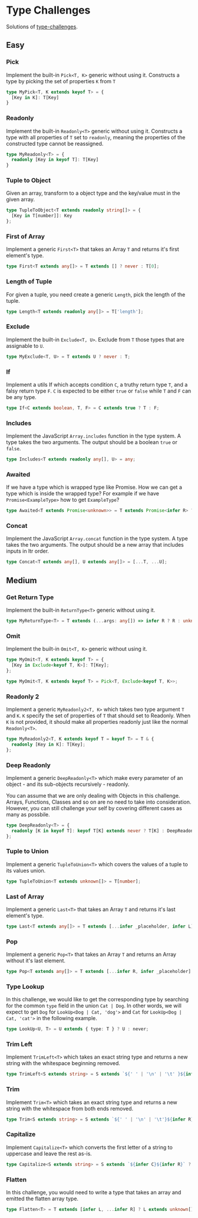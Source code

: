 # Type Challenges

Solutions of [type-challenges](https://github.com/type-challenges/type-challenges).

## Easy

### Pick

Implement the built-in `Pick<T, K>` generic without using it. Constructs a type by picking the set of properties `K` from `T`

```ts
type MyPick<T, K extends keyof T> = {
  [Key in K]: T[Key]
}
```

### Readonly

Implement the built-in `Readonly<T>` generic without using it. Constructs a type with all properties of `T` set to `readonly`, meaning the properties of the constructed type cannot be reassigned.

```ts
type MyReadonly<T> = {
  readonly [Key in keyof T]: T[Key]
}
```

### Tuple to Object

Given an array, transform to a object type and the key/value must in the given array.

```ts
type TupleToObject<T extends readonly string[]> = {
  [Key in T[number]]: Key
};
```

### First of Array

Implement a generic `First<T>` that takes an Array `T` and returns it's first element's type.

```ts
type First<T extends any[]> = T extends [] ? never : T[0];
```

### Length of Tuple

For given a tuple, you need create a generic `Length`, pick the length of the tuple.

```ts
type Length<T extends readonly any[]> = T['length'];
```

### Exclude

Implement the built-in `Exclude<T, U>`. Exclude from `T` those types that are assignable to `U`.

```ts
type MyExclude<T, U> = T extends U ? never : T;
```

### If

Implement a utils If which accepts condition `C`, a truthy return type `T`, and a falsy return type `F`. `C` is expected to be either `true` or `false` while `T` and `F` can be any type.

```ts
type If<C extends boolean, T, F> = C extends true ? T : F;
```

### Includes

Implement the JavaScript `Array.includes` function in the type system. A type takes the two arguments. The output should be a boolean `true` or `false`.

```ts
type Includes<T extends readonly any[], U> = any;
```

### Awaited

If we have a type which is wrapped type like Promise. How we can get a type which is inside the wrapped type? For example if we have `Promise<ExampleType>` how to get `ExampleType`?

```ts
type Awaited<T extends Promise<unknown>> = T extends Promise<infer R> ? R : unknown;
```

### Concat

Implement the JavaScript `Array.concat` function in the type system. A type takes the two arguments. The output should be a new array that includes inputs in ltr order.

```ts
type Concat<T extends any[], U extends any[]> = [...T, ...U];
```

## Medium

### Get Return Type

Implement the built-in `ReturnType<T>` generic without using it.

```ts
type MyReturnType<T> = T extends (...args: any[]) => infer R ? R : unknown;
```

### Omit

Implement the built-in `Omit<T, K>` generic without using it.

```ts
type MyOmit<T, K extends keyof T> = {
  [Key in Exclude<keyof T, K>]: T[Key];
};

type MyOmit<T, K extends keyof T> = Pick<T, Exclude<keyof T, K>>;
```

### Readonly 2

Implement a generic `MyReadonly2<T, K>` which takes two type argument `T` and `K`. `K` specify the set of properties of `T` that should set to Readonly. When `K` is not provided, it should make all properties readonly just like the normal `Readonly<T>`.

```ts
type MyReadonly2<T, K extends keyof T = keyof T> = T & {
  readonly [Key in K]: T[Key];
};
```

### Deep Readonly

Implement a generic `DeepReadonly<T>` which make every parameter of an object - and its sub-objects recursively - readonly.

You can assume that we are only dealing with Objects in this challenge. Arrays, Functions, Classes and so on are no need to take into consideration. However, you can still challenge your self by covering different cases as many as possbile.

```ts
type DeepReadonly<T> = {
  readonly [K in keyof T]: keyof T[K] extends never ? T[K] : DeepReadonly<T[K]>;
};
```

### Tuple to Union

Implement a generic `TupleToUnion<T>` which covers the values of a tuple to its values union.

```ts
type TupleToUnion<T extends unknown[]> = T[number];
```

### Last of Array

Implement a generic `Last<T>` that takes an Array `T` and returns it's last element's type.

```ts
type Last<T extends any[]> = T extends [...infer _placeholder, infer L] ? L : never;
```

### Pop

Implement a generic `Pop<T>` that takes an Array `T` and returns an Array without it's last element.

```ts
type Pop<T extends any[]> = T extends [...infer R, infer _placeholder] ? R : never;
```

### Type Lookup

In this challenge, we would like to get the corresponding type by searching for the common `type` field in the union `Cat | Dog`. In other words, we will expect to get `Dog` for `LookUp<Dog | Cat, 'dog'>` and `Cat` for `LookUp<Dog | Cat, 'cat'>` in the following example.

```ts
type LookUp<U, T> = U extends { type: T } ? U : never;
```

### Trim Left

Implement `TrimLeft<T>` which takes an exact string type and returns a new string with the whitespace beginning removed.

```ts
type TrimLeft<S extends string> = S extends `${' ' | '\n' | '\t' }${infer T}` ? TrimLeft<T> : S;
```

### Trim

Implement `Trim<T>` which takes an exact string type and returns a new string with the whitespace from both ends removed.

```ts
type Trim<S extends string> = S extends `${' ' | '\n' | '\t'}${infer R}` ? Trim<R> : S extends `${infer R}${' ' | '\n' | '\t'}` ? Trim<R> : S;
```

### Capitalize

Implement `Capitalize<T>` which converts the first letter of a string to uppercase and leave the rest as-is.

```ts
type Capitalize<S extends string> = S extends `${infer C}${infer R}` ? `${Uppercase<C>}${R}` : S;
```

### Flatten

In this challenge, you would need to write a type that takes an array and emitted the flatten array type.

```ts
type Flatten<T> = T extends [infer L, ...infer R] ? L extends unknown[] ? [...Flatten<L>, ...Flatten<R>] : [L, ...Flatten<R>] : T;
```
